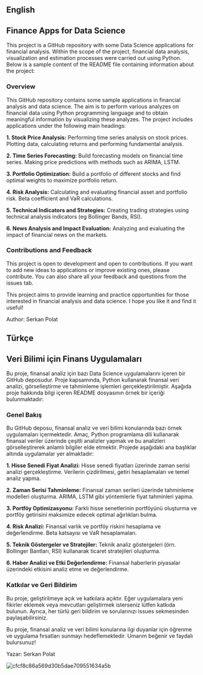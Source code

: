 ## English
## Finance Apps for Data Science

This project is a GitHub repository with some Data Science applications for financial analysis. Within the scope of the project, financial data analysis, visualization and estimation processes were carried out using Python. Below is a sample content of the README file containing information about the project:

### Overview

This GitHub repository contains some sample applications in financial analysis and data science. The aim is to perform various analyzes on financial data using Python programming language and to obtain meaningful information by visualizing these analyzes. The project includes applications under the following main headings:

**1. Stock Price Analysis:** Performing time series analysis on stock prices. Plotting data, calculating returns and performing fundamental analysis.

**2. Time Series Forecasting:** Build forecasting models on financial time series. Making price predictions with methods such as ARIMA, LSTM.

**3. Portfolio Optimization:** Build a portfolio of different stocks and find optimal weights to maximize portfolio return.

**4. Risk Analysis:** Calculating and evaluating financial asset and portfolio risk. Beta coefficient and VaR calculations.

**5. Technical Indicators and Strategies:** Creating trading strategies using technical analysis indicators (eg Bollinger Bands, RSI).

**6. News Analysis and Impact Evaluation:** Analyzing and evaluating the impact of financial news on the markets.

### Contributions and Feedback

This project is open to development and open to contributions. If you want to add new ideas to applications or improve existing ones, please contribute. You can also share all your feedback and questions from the issues tab.

This project aims to provide learning and practice opportunities for those interested in financial analysis and data science. I hope you like it and find it useful!

Author: Serkan Polat

## Türkçe
## Veri Bilimi için Finans Uygulamaları 

Bu proje, finansal analiz için bazı Data Science uygulamalarını içeren bir GitHub deposudur. Proje kapsamında, Python kullanarak finansal veri analizi, görselleştirme ve tahminleme işlemleri gerçekleştirilmiştir. Aşağıda proje hakkında bilgi içeren README dosyasının örnek bir içeriği bulunmaktadır:

### Genel Bakış

Bu GitHub deposu, finansal analiz ve veri bilimi konularında bazı örnek uygulamaları içermektedir. Amaç, Python programlama dili kullanarak finansal veriler üzerinde çeşitli analizler yapmak ve bu analizleri görselleştirerek anlamlı bilgiler elde etmektir. Projede aşağıdaki ana başlıklar altında uygulamalar yer almaktadır:

**1. Hisse Senedi Fiyat Analizi:** Hisse senedi fiyatları üzerinde zaman serisi analizi gerçekleştirme. Verilerin çizdirilmesi, getiri hesaplamaları ve temel analiz yapma.

**2. Zaman Serisi Tahminleme:** Finansal zaman serileri üzerinde tahminleme modelleri oluşturma. ARIMA, LSTM gibi yöntemlerle fiyat tahminleri yapma.

**3. Portföy Optimizasyonu:** Farklı hisse senetlerinin portföyünü oluşturma ve portföy getirisini maksimize edecek optimal ağırlıkları bulma.

**4. Risk Analizi:** Finansal varlık ve portföy riskini hesaplama ve değerlendirme. Beta katsayısı ve VaR hesaplamaları.

**5. Teknik Göstergeler ve Stratejiler:** Teknik analiz göstergeleri (örn. Bollinger Bantları, RSI) kullanarak ticaret stratejileri oluşturma.

**6. Haber Analizi ve Etki Değerlendirme:** Finansal haberlerin piyasalar üzerindeki etkisini analiz etme ve değerlendirme.

### Katkılar ve Geri Bildirim

Bu proje, geliştirilmeye açık ve katkılara açıktır. Eğer uygulamalara yeni fikirler eklemek veya mevcutları geliştirmek isterseniz lütfen katkıda bulunun. Ayrıca, her türlü geri bildirim ve sorularınızı issues sekmesinden paylaşabilirsiniz.


Bu proje, finansal analiz ve veri bilimi konularına ilgi duyanlar için öğrenme ve uygulama fırsatları sunmayı hedeflemektedir. Umarım beğenir ve faydalı bulursunuz!

Yazar: Serkan Polat

![cfcf8c86a569d30b5dae709551634a5b](https://github.com/serkannpolatt/DATA-SCIENCE-FOR-FINANCE/assets/92849974/a54d4fbf-986e-4517-8769-f0ca08814a8c)

